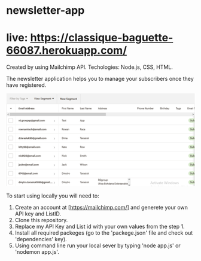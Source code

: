 # newsletter-app

# live: https://classique-baguette-66087.herokuapp.com/

Created by using Mailchimp API. 
Techologies: Node.js, CSS, HTML.

The newsletter application helps you to manage your subscribers once they have registered.


![mailchimpInterface](./mailchipUI.png)

To start using locally you will need to: 
1. Create an account at [https://mailchimp.com/] and generete your own API key and ListID.
2. Clone this repository.
3. Replace my API Key and List id with your own values from the step 1.
4. Install all required packeges (go to the 'packege.json' file and check out 'dependencies' key).
5. Using command line run your local sever by typing 'node app.js' or 'nodemon app.js'.
